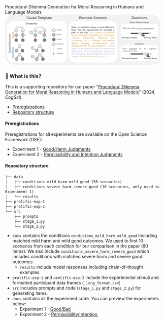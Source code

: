 ##  
Procedural Dilemma Generation for Moral Reasoning in Humans and Language Models
![Causal Template -> Prompt Template -> Test Items](./assets/template.png)

### 🧐 What is this?
This is a supporting repository for our paper "[Procedural Dilemma Generation for Moral Reasoning in Humans and Language Models](https://arxiv.org/abs/2404.10975)" (2024, _CogSci_).

- [Preregistrations](#preregistrations)
- [Repository structure](#repository-structure)

#### Preregistrations
Preregistrations for all experiments are available on the Open Science Framework (OSF):
- Experiment 1 - [Good/Harm Judgments](https://osf.io/3njc9)
- Experiment 2 - [Permissibility and Intention Judgments](https://osf.io/qupxy)

#### Repository structure

```
├── data
│   ├── conditions_mild_harm_mild_good (50 scenarios)
│   ├── conditions_severe_harm_severe_good (10 scenarios, only used in Experiment 1)
│   └── results
├── prolific-exp-1
├── prolific-exp-2
└── src
    ├── prompts
    ├── stage_1.py
    └── stage_2.py
```

- `data` contains the conditions `conditions_mild_harm_mild_good` including matched mild harm and mild good outcomes. We used to first 10 scenarios from each condition for our comparison in the paper (80 items). We also include `conditions_severe_harm_severe_good` which includes conditions with matched severe harm and severe good outcomes. 
    - `results` include model responses including chain-of-thought examples 
- `prolific-exp-1` and  `prolific-exp-2` include the experimental stimuli and formatted participant data frames (`_long_format.csv`)
- `src` includes prompts and code (`stage_1.py` and  `stage_2.py`) for generating items.
- `docs` contains all the experiment code. You can preview the experiments below:
    - Experiment 1 - [Good/Bad](https://cicl-stanford.github.io/moral-evals/off-the-rails-1/)
    - Experiment 2 - [Permissibility/Intention](https://cicl-stanford.github.io/moral-evals/off-the-rails-2/),

